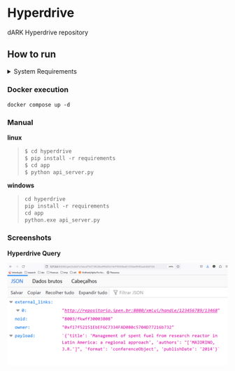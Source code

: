 # Hyperdrive

dARK Hyperdrive repository 


## How to run

<details>
<summary>System Requirements</summary>
 - python 3.10
 - pip
 - docker
 - docker-compose
</details>

### Docker execution
```
docker compose up -d
```

### Manual

**linux**
> ```
> $ cd hyperdrive
> $ pip install -r requirements
> $ cd app
> $ python api_server.py
> ```

**windows**
> ```
> cd hyperdrive
> pip install -r requirements
> cd app
> python.exe api_server.py
>```

### Screenshots

**Hyperdrive Query**

![](docs/images/misc/payload_v0.png)